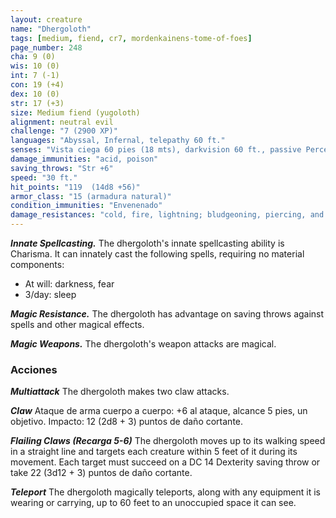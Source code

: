 ```yaml
---
layout: creature
name: "Dhergoloth"
tags: [medium, fiend, cr7, mordenkainens-tome-of-foes]
page_number: 248
cha: 9 (0)
wis: 10 (0)
int: 7 (-1)
con: 19 (+4)
dex: 10 (0)
str: 17 (+3)
size: Medium fiend (yugoloth)
alignment: neutral evil
challenge: "7 (2900 XP)"
languages: "Abyssal, Infernal, telepathy 60 ft."
senses: "Vista ciega 60 pies (18 mts), darkvision 60 ft., passive Perception 10"
damage_immunities: "acid, poison"
saving_throws: "Str +6"
speed: "30 ft."
hit_points: "119  (14d8 +56)"
armor_class: "15 (armadura natural)"
condition_immunities: "Envenenado"
damage_resistances: "cold, fire, lightning; bludgeoning, piercing, and slashing from nonmagical attacks"
---
```


***Innate Spellcasting.*** The dhergoloth's innate spellcasting ability is Charisma. It can innately cast the following spells, requiring no material components:
* At will: darkness, fear
* 3/day: sleep

***Magic Resistance.*** The dhergoloth has advantage on saving throws against spells and other magical effects.

***Magic Weapons.*** The dhergoloth's weapon attacks are magical.

### Acciones

***Multiattack*** The dhergoloth makes two claw attacks.

***Claw*** Ataque de arma cuerpo a cuerpo: +6 al ataque, alcance 5 pies, un objetivo. Impacto: 12 (2d8 + 3) puntos de daño cortante.

***Flailing Claws (Recarga 5-6)*** The dhergoloth moves up to its walking speed in a straight line and targets each creature within 5 feet of it during its movement. Each target must succeed on a DC 14 Dexterity saving throw or take 22 (3d12 + 3) puntos de daño cortante.

***Teleport*** The dhergoloth magically teleports, along with any equipment it is wearing or carrying, up to 60 feet to an unoccupied space it can see.